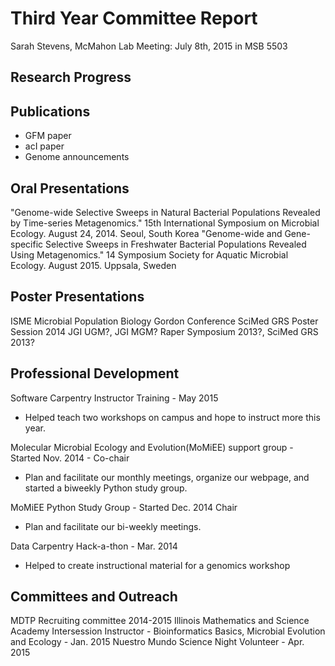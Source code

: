 # Third Year Committee Report
Sarah Stevens, McMahon Lab
Meeting: July 8th, 2015 in MSB 5503

## Research Progress

## Publications
- GFM paper
- acI paper
- Genome announcements

## Oral Presentations
"Genome-wide Selective Sweeps in Natural Bacterial Populations Revealed by Time-series Metagenomics." 15th International Symposium on Microbial Ecology. August 24, 2014. Seoul, South Korea
"Genome-wide and Gene-specific Selective Sweeps in Freshwater Bacterial Populations Revealed Using Metagenomics." 14 Symposium Society for Aquatic Microbial Ecology. August 2015. Uppsala, Sweden

## Poster Presentations
ISME
Microbial Population Biology Gordon Conference
SciMed GRS Poster Session 2014
JGI UGM?, JGI MGM? Raper Symposium 2013?, SciMed GRS 2013?

## Professional Development
Software Carpentry Instructor Training - May 2015
  - Helped teach two workshops on campus and hope to instruct more this year.

Molecular Microbial Ecology and Evolution(MoMiEE) support group - Started Nov. 2014 - Co-chair
  - Plan and facilitate our monthly meetings, organize our webpage, and started a biweekly Python study group.

MoMiEE Python Study Group - Started Dec. 2014 Chair
 - Plan and facilitate our bi-weekly meetings.

Data Carpentry Hack-a-thon - Mar. 2014
 - Helped to create instructional material for a genomics workshop  

## Committees and Outreach
MDTP Recruiting committee 2014-2015
Illinois Mathematics and Science Academy Intersession Instructor - Bioinformatics Basics, Microbial Evolution and Ecology - Jan. 2015
Nuestro Mundo Science Night Volunteer - Apr. 2015
